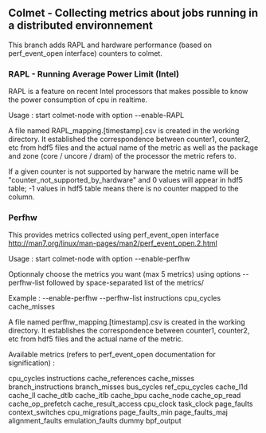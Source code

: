 ## Colmet - Collecting metrics about jobs running in a distributed environnement

This branch adds RAPL and hardware performance (based on perf_event_open interface) counters to colmet.

### RAPL - Running Average Power Limit (Intel)

RAPL is a feature on recent Intel processors that makes possible to know the power consumption of cpu in realtime.

Usage : start colmet-node with option --enable-RAPL

A file named RAPL_mapping.[timestamp].csv is created in the working directory. It established the correspondence between counter1, counter2, etc from hdf5 files and the actual name of the metric as well as the package and zone (core / uncore / dram) of the processor the metric refers to.

If a given counter is not supported by harware the metric name will be "counter_not_supported_by_hardware" and 0 values will appear in hdf5 table; -1 values in hdf5 table means there is no counter mapped to the column.

### Perfhw

This provides metrics collected using perf_event_open interface http://man7.org/linux/man-pages/man2/perf_event_open.2.html

Usage : start colmet-node with option --enable-perfhw

Optionnaly choose the metrics you want (max 5 metrics) using options --perfhw-list followed by space-separated list of the metrics/

Example : --enable-perfhw --perfhw-list instructions cpu_cycles cache_misses

A file named perfhw_mapping.[timestamp].csv is created in the working directory. It establishes the correspondence between counter1, counter2, etc from hdf5 files and the actual name of the metric.

Available metrics (refers to perf_event_open documentation for signification) :

cpu_cycles 
instructions 
cache_references 
cache_misses 
branch_instructions
branch_misses
bus_cycles 
ref_cpu_cycles 
cache_l1d 
cache_ll 
cache_dtlb 
cache_itlb 
cache_bpu 
cache_node 
cache_op_read 
cache_op_prefetch 
cache_result_access 
cpu_clock 
task_clock 
page_faults 
context_switches 
cpu_migrations
page_faults_min 
page_faults_maj
alignment_faults 
emulation_faults
dummy
bpf_output
